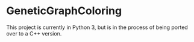# GeneticGraphColoring

This project is currently in Python 3, but is in the process of being ported over to a C++ version.
